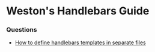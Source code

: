 # Weston's Handlebars Guide

### Questions
+ [How to define handlebars templates in separate files](http://stackoverflow.com/questions/23013447/how-to-define-handlebar-js-templates-in-an-external-file)